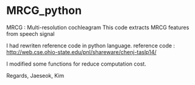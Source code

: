 # MRCG_python
MRCG : Multi-resolution cochleagram
This code extracts MRCG features from speech signal

I had rewriten reference code in python language.
reference code : http://web.cse.ohio-state.edu/pnl/shareware/chenj-taslp14/

I modified some functions for reduce computation cost.

Regards,
Jaeseok, Kim
